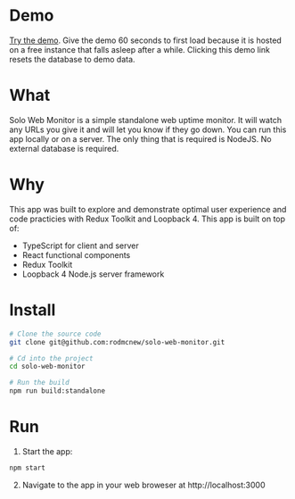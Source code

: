 # Demo
[Try the demo](https://solo-web-monitor.herokuapp.com/demo/reset-database-and-redirect-home). Give the demo 60 seconds to first load because it is hosted on a free instance that falls asleep after a while. Clicking this demo link resets the database to demo data.

# What

Solo Web Monitor is a simple standalone web uptime monitor. It will watch any URLs you give it and will let you know if they go down. You can run this app locally or on a server. The only thing that is required is NodeJS. No external database is required.

# Why
This app was built to explore and demonstrate optimal user experience and code practicies with Redux Toolkit and Loopback 4. This app is built on top of:
- TypeScript for client and server
- React functional components
- Redux Toolkit
- Loopback 4 Node.js server framework

# Install
```bash
# Clone the source code
git clone git@github.com:rodmcnew/solo-web-monitor.git

# Cd into the project
cd solo-web-monitor

# Run the build
npm run build:standalone
```

# Run
1) Start the app:
```bash
npm start
```
2) Navigate to the app in your web broweser at http://localhost:3000
